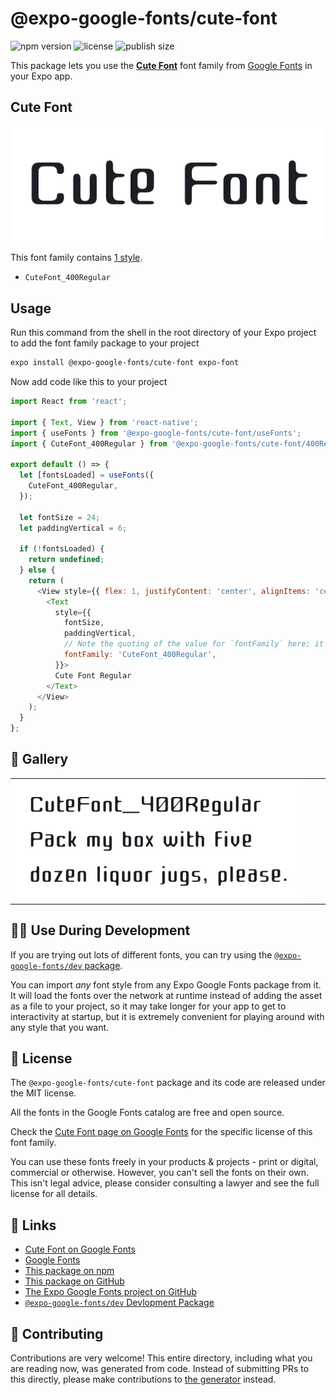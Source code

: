 # @expo-google-fonts/cute-font

![npm version](https://flat.badgen.net/npm/v/@expo-google-fonts/cute-font)
![license](https://flat.badgen.net/github/license/expo/google-fonts)
![publish size](https://flat.badgen.net/packagephobia/install/@expo-google-fonts/cute-font)

This package lets you use the [**Cute Font**](https://fonts.google.com/specimen/Cute+Font) font family from [Google Fonts](https://fonts.google.com/) in your Expo app.

## Cute Font

![Cute Font](./font-family.png)

This font family contains [1 style](#-gallery).

- `CuteFont_400Regular`

## Usage

Run this command from the shell in the root directory of your Expo project to add the font family package to your project
```sh
expo install @expo-google-fonts/cute-font expo-font
```

Now add code like this to your project
```js
import React from 'react';

import { Text, View } from 'react-native';
import { useFonts } from '@expo-google-fonts/cute-font/useFonts';
import { CuteFont_400Regular } from '@expo-google-fonts/cute-font/400Regular';

export default () => {
  let [fontsLoaded] = useFonts({
    CuteFont_400Regular,
  });

  let fontSize = 24;
  let paddingVertical = 6;

  if (!fontsLoaded) {
    return undefined;
  } else {
    return (
      <View style={{ flex: 1, justifyContent: 'center', alignItems: 'center' }}>
        <Text
          style={{
            fontSize,
            paddingVertical,
            // Note the quoting of the value for `fontFamily` here; it expects a string!
            fontFamily: 'CuteFont_400Regular',
          }}>
          Cute Font Regular
        </Text>
      </View>
    );
  }
};

```

## 🔡 Gallery


||||
|-|-|-|
|![CuteFont_400Regular](.//400Regular/CuteFont_400Regular.ttf.png)||||


## 👩‍💻 Use During Development

If you are trying out lots of different fonts, you can try using the [`@expo-google-fonts/dev` package](https://github.com/freeboub/google-fonts/tree/master/font-packages/dev#readme).

You can import *any* font style from any Expo Google Fonts package from it. It will load the fonts
over the network at runtime instead of adding the asset as a file to your project, so it may take longer
for your app to get to interactivity at startup, but it is extremely convenient
for playing around with any style that you want.

## 📖 License

The `@expo-google-fonts/cute-font` package and its code are released under the MIT license.

All the fonts in the Google Fonts catalog are free and open source.

Check the [Cute Font page on Google Fonts](https://fonts.google.com/specimen/Cute+Font) for the specific license of this font family.

You can use these fonts freely in your products & projects - print or digital, commercial or otherwise. However, you can't sell the fonts on their own. This isn't legal advice, please consider consulting a lawyer and see the full license for all details.

## 🔗 Links

- [Cute Font on Google Fonts](https://fonts.google.com/specimen/Cute+Font)
- [Google Fonts](https://fonts.google.com/)
- [This package on npm](https://www.npmjs.com/package/@expo-google-fonts/cute-font)
- [This package on GitHub](https://github.com/freeboub/google-fonts/tree/master/font-packages/cute-font)
- [The Expo Google Fonts project on GitHub](https://github.com/freeboub/google-fonts)
- [`@expo-google-fonts/dev` Devlopment Package](https://github.com/freeboub/google-fonts/tree/master/font-packages/dev)

## 🤝 Contributing

Contributions are very welcome! This entire directory, including what you are reading now, was generated from code. Instead of submitting PRs to this directly, please make contributions to [the generator](https://github.com/freeboub/google-fonts/tree/master/packages/generator) instead.
